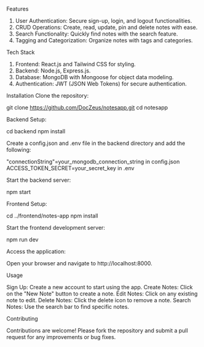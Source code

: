 Features

1. User Authentication: Secure sign-up, login, and logout functionalities.
2. CRUD Operations: Create, read, update, pin and delete notes with ease.
3. Search Functionality: Quickly find notes with the search feature.
4. Tagging and Categorization: Organize notes with tags and categories.

Tech Stack

1. Frontend: React.js and Tailwind CSS for styling.
2. Backend: Node.js, Express.js.
3. Database: MongoDB with Mongoose for object data modeling.
4. Authentication: JWT (JSON Web Tokens) for secure authentication.

Installation
Clone the repository:

git clone https://github.com/DocZeus/notesapp.git
cd notesapp

Backend Setup:

cd backend
npm install

Create a config.json and .env file in the backend directory and add the following:

"connectionString"=your_mongodb_connection_string in config.json
ACCESS_TOKEN_SECRET=your_secret_key in .env

Start the backend server:

npm start

Frontend Setup:

cd ../frontend/notes-app
npm install

Start the frontend development server:

npm run dev

Access the application:

Open your browser and navigate to http://localhost:8000.

Usage

Sign Up: Create a new account to start using the app.
Create Notes: Click on the "New Note" button to create a note.
Edit Notes: Click on any existing note to edit.
Delete Notes: Click the delete icon to remove a note.
Search Notes: Use the search bar to find specific notes.

Contributing

Contributions are welcome! Please fork the repository and submit a pull request for any improvements or bug fixes.
